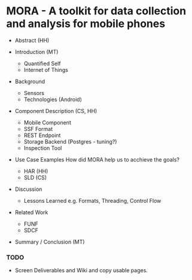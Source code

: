 MORA - A toolkit for data collection and analysis for mobile phones
===================================================================

* Abstract (HH)

* Introduction (MT)
  - Quantified Self
  - Internet of Things

* Background
  - Sensors
  - Technologies (Android)

* Component Description (CS, HH)
  - Mobile Component
  - SSF Format
  - REST Endpoint
  - Storage Backend (Postgres - tuning?)
  - Inspection Tool

* Use Case Examples
  How did MORA help us to acchieve the goals?
  - HAR (HH)
  - SLD (CS)

* Discussion
  - Lessons Learned e.g. Formats, Threading, Control Flow

* Related Work
  - FUNF
  - SDCF

* Summary / Conclusion (MT)

### TODO
- Screen Deliverables and Wiki and copy usable pages.
